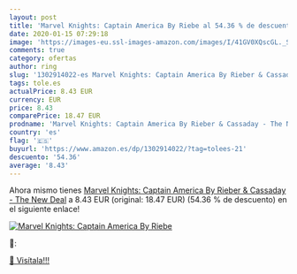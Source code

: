 ```yaml
---
layout: post
title: 'Marvel Knights: Captain America By Riebe al 54.36 % de descuento'
date: 2020-01-15 07:29:18
image: 'https://images-eu.ssl-images-amazon.com/images/I/41GV0XQscGL._SL200_.jpg'
comments: true
category: ofertas
author: ring
slug: '1302914022-es Marvel Knights: Captain America By Rieber & Cassaday - The...'
tags: tole.es
actualPrice: 8.43 EUR
currency: EUR
price: 8.43
comparePrice: 18.47 EUR
prodname: 'Marvel Knights: Captain America By Rieber & Cassaday - The New Deal'
country: 'es'
flag: '🇪🇸'
buyurl: 'https://www.amazon.es/dp/1302914022/?tag=tolees-21'
descuento: '54.36'
average: '8.43'
---
```


Ahora mismo tienes [Marvel Knights: Captain America By Rieber & Cassaday - The New Deal](https://www.amazon.es/dp/1302914022/?tag=tolees-21) a 8.43 EUR (original: 18.47 EUR) (54.36 %  de descuento) en el siguiente enlace!

[![Marvel Knights: Captain America By Riebe](https://images-eu.ssl-images-amazon.com/images/I/41GV0XQscGL._SL200_.jpg)](https://www.amazon.es/dp/1302914022/?tag=tolees-21)

🔎:


[🛒 Visítala!!!](https://www.amazon.es/dp/1302914022/?tag=tolees-21)
